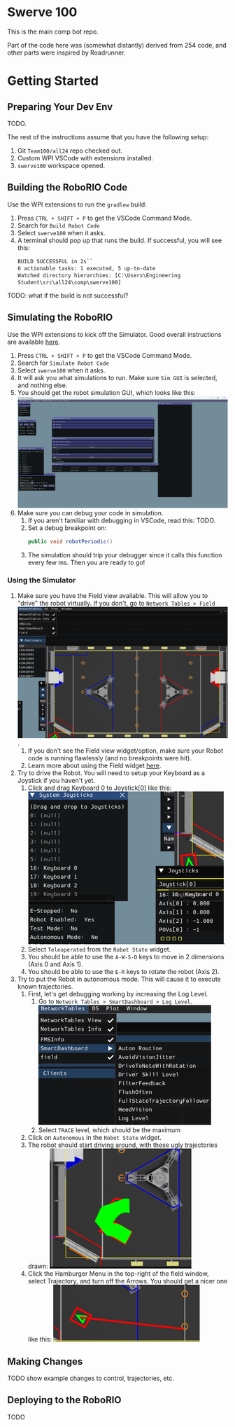 # Swerve 100

This is the main comp bot repo.

Part of the code here was (somewhat distantly) derived from 254 code, and other parts were inspired by Roadrunner.

# Getting Started

## Preparing Your Dev Env
TODO.

The rest of the instructions assume that you have the following setup:
1. Git `Team100/all24` repo checked out.
1. Custom WPI VSCode with extensions installed.
1. `swerve100` workspace opened.

## Building the RoboRIO Code
Use the WPI extensions to run the `gradlew` build:
1. Press `CTRL + SHIFT + P` to get the VSCode Command Mode.
1. Search for `Build Robot Code`
1. Select `swerve100` when it asks.
1. A terminal should pop up that runs the build. If successful, you will see this:
    ```
    BUILD SUCCESSFUL in 2s``
    6 actionable tasks: 1 executed, 5 up-to-date
    Watched directory hierarchies: [C:\Users\Engineering Student\src\all24\comp\swerve100]
    ```
TODO: what if the build is not successful?

## Simulating the RoboRIO
Use the WPI extensions to kick off the Simulator. Good overall instructions are available [here](https://docs.wpilib.org/en/stable/docs/software/wpilib-tools/robot-simulation/simulation-gui.html). 
1. Press `CTRL + SHIFT + P` to get the VSCode Command Mode.
1. Search for `Simulate Robot Code`
1. Select `swerve100` when it asks.
1. It will ask you what simulations to run. Make sure `Sim GUI` is selected, and nothing else.
1. You should get the robot simulation GUI, which looks like this:
![Simulation GUI](readme_img/sim_gui.png)
1. Make sure you can debug your code in simulation.
    1. If you aren't familiar with debugging in VSCode, read this: TODO.
    1. Set a debug breakpoint on:
        ```java
        public void robotPeriodic() 
        ```
    1. The simulation should trip your debugger since it calls this function every few ms. Then you are ready to go!

### Using the Simulator
1. Make sure you have the Field view available. This will allow you to "drive" the robot virtually. If you don't, go to `Network Tables > Field` ![Field View](readme_img/field_view.png).
    1. If you don't see the Field view widget/option, make sure your Robot code is running flawlessly (and no breakpoints were hit).
    1. Learn more about using the Field widget [here](https://docs.wpilib.org/en/stable/docs/software/dashboards/glass/field2d-widget.html).
1. Try to drive the Robot. You will need to setup your Keyboard as a Joystick if you haven't yet. 
    1. Click and drag Keyboard 0 to Joystick[0] like this: 
    ![Drag Keyboard](readme_img/drag_keyboard.png).
    1. Select `Teleoperated` from the `Robot State` widget.
    1. You should be able to use the `A-W-S-D` keys to move in 2 dimensions (Axis 0 and Axis 1).
    1. You should be able to use the `E-R` keys to rotate the robot (Axis 2).
1. Try to put the Robot in autonomous mode. This will cause it to execute known trajectories.
    1. First, let's get debugging working by increasing the Log Level. 
        1. Go to `Network Tables > SmartDashboard > Log Level`.
        ![Alt text](readme_img/log_level.png)
        1. Select `TRACE` level, which should be the maximum
    1. Click on `Autonomous` in the `Robot State` widget.
    1. The robot should start driving around, with these ugly trajectories drawn:
    ![Alt text](readme_img/ugly_traj.png)
    1. Click the Hamburger Menu in the top-right of the field window, select Trajectory, and turn off the Arrows. You should get a nicer one like this:
    ![Alt text](readme_img/nice_traj.png)

## Making Changes
TODO show example changes to control, trajectories, etc.

## Deploying to the RoboRIO
TODO